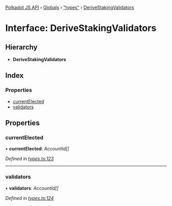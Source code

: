 [Polkadot JS API](../README.md) › [Globals](../globals.md) › ["types"](../modules/_types_.md) › [DeriveStakingValidators](_types_.derivestakingvalidators.md)

# Interface: DeriveStakingValidators

## Hierarchy

* **DeriveStakingValidators**

## Index

### Properties

* [currentElected](_types_.derivestakingvalidators.md#currentelected)
* [validators](_types_.derivestakingvalidators.md#validators)

## Properties

###  currentElected

• **currentElected**: *AccountId[]*

*Defined in [types.ts:123](https://github.com/polkadot-js/api/blob/3b758a0d64/packages/api-derive/src/types.ts#L123)*

___

###  validators

• **validators**: *AccountId[]*

*Defined in [types.ts:124](https://github.com/polkadot-js/api/blob/3b758a0d64/packages/api-derive/src/types.ts#L124)*
